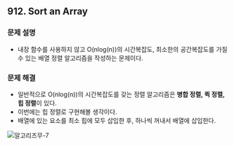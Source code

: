## 912. Sort an Array
### 문제 설명
- 내장 함수를 사용하지 않고 O(nlog(n))의 시간복잡도, 최소한의 공간복잡도를 가질 수 있는 배열 정렬 알고리즘을 작성하는 문제이다.
### 문제 해결
- 일반적으로 O(nlog(n))의 시간복잡도를 갖는 정렬 알고리즘은 **병합 정렬, 퀵 정렬, 힙 정렬**이 있다.
- 이번에는 힙 정렬로 구현해볼 생각이다.
- 배열에 있는 요소를 최소 힙에 모두 삽입한 후, 하나씩 꺼내서 배열에 삽입한다.

![알고리즈무-7](https://user-images.githubusercontent.com/79316402/222459417-3631c276-0de3-4f7a-8bcb-1a3b8b2123e5.jpg)
